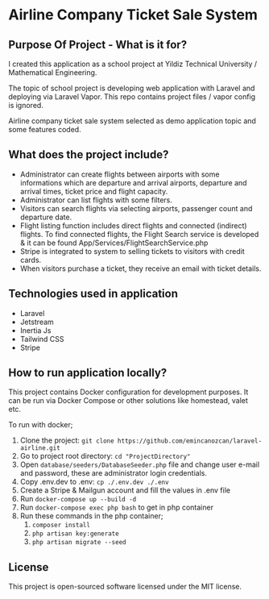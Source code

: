 # Airline Company Ticket Sale System

## Purpose Of Project - What is it for? 
I created this application as a school project at Yildiz Technical University / Mathematical Engineering.

The topic of school project is developing web application with Laravel and deploying via Laravel Vapor. This repo contains project files / vapor config is ignored.

Airline company ticket sale system selected as demo application topic and some features coded.

## What does the project include?
* Administrator can create flights between airports with some informations which are departure and arrival airports, departure and arrival times, ticket price and flight capacity.
* Administrator can list flights with some filters.
* Visitors can search flights via selecting airports, passenger count and departure date.
* Flight listing function includes direct flights and connected (indirect) flights. To find connected flights, the Flight Search service is developed & it can be found App/Services/FlightSearchService.php 
* Stripe is integrated to system to selling tickets to visitors with credit cards.
* When visitors purchase a ticket, they receive an email with ticket details.
## Technologies used in application
* Laravel
* Jetstream
* Inertia Js
* Tailwind CSS
* Stripe
## How to run application locally?
This project contains Docker configuration for development purposes. It can be run via Docker Compose or other solutions like homestead, valet etc.

To run with docker;

1. Clone the project: `git clone https://github.com/emincanozcan/laravel-airline.git`
2. Go to project root directory: `cd "ProjectDirectory"` 
3. Open `database/seeders/DatabaseSeeder.php` file and change user e-mail and password, these are administrator login credentials.
4. Copy .env.dev to .env: `cp ./.env.dev ./.env`
5. Create a Stripe & Mailgun account and fill the values in .env file
6. Run `docker-compose up --build -d`
7. Run `docker-compose exec php bash` to get in php container
8. Run these commands in the php container;
   1. `composer install`
   2. `php artisan key:generate`
   3. `php artisan migrate --seed`

## License
This project is open-sourced software licensed under the MIT license.
